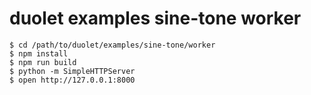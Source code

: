 # duolet examples sine-tone worker

```
$ cd /path/to/duolet/examples/sine-tone/worker
$ npm install
$ npm run build
$ python -m SimpleHTTPServer
$ open http://127.0.0.1:8000
```
